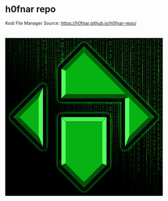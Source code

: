 # h0fnar repo


Kodi File Manager Source: https://h0fnar.github.io/h0fnar-repo/
#

![M3U8 Converter](/repo/repository.h0fnar/icon.png)

